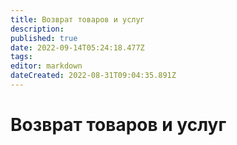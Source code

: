 ```yaml
---
title: Возврат товаров и услуг
description: 
published: true
date: 2022-09-14T05:24:18.477Z
tags: 
editor: markdown
dateCreated: 2022-08-31T09:04:35.891Z
---
```


# Возврат товаров и услуг

